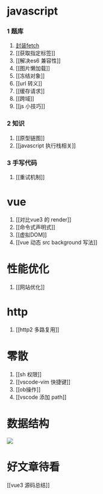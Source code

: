 # javascript
### 1 题库
1. [封装fetch](封装fetch.md)
2. [[获取指定标签]]
3. [[解决es6 兼容性]]
4. [[图片懒加载]]
5. [[冻结对象]]
6. [[url 转义]]
7. [[缓存请求]]
8. [[跨域]]
9. [[js 小技巧]]


### 2 知识
1. [[原型链图]]
2. [[javascript 执行栈相关]]

### 3 手写代码
1. [[重试机制]]


# vue
1. [[对比vue3 的 render]]
2. [[命令式声明式]]
3. [[虚拟DOM]]
4. [[vue 动态 src background 写法]]

# 性能优化
1. [[网站优化]]

# http
1. [[http2 多路复用]]

# 零散
1. [[sh 权限]]
2. [[vscode-vim 快捷键]]
3. [[ob操作]]
4. [[vscode 添加 path]]

# 数据结构

![](数据结构与算法.xmind)

# 好文章待看
[[vue3 源码总结]]
